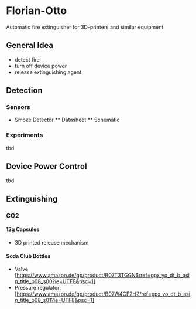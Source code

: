 # Florian-Otto

Automatic fire extinguisher for 3D-printers and similar equipment

## General Idea

* detect fire
* turn off device power
* release extinguishing agent

## Detection

### Sensors

* Smoke Detector
** Datasheet
** Schematic

### Experiments

tbd

## Device Power Control

tbd

## Extinguishing

### CO2

#### 12g Capsules

* 3D printed release mechanism

#### Soda Club Bottles

* Valve [https://www.amazon.de/gp/product/B07T3TGGN6/ref=ppx_yo_dt_b_asin_title_o08_s00?ie=UTF8&psc=1]
* Pressure regulator: [https://www.amazon.de/gp/product/B07W4CF2H2/ref=ppx_yo_dt_b_asin_title_o08_s01?ie=UTF8&psc=1]
